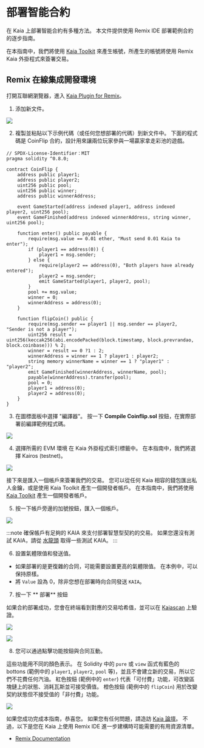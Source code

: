 # 部署智能合約

在 Kaia 上部署智能合約有多種方法。 本文件提供使用 Remix IDE 部署範例合約的逐步指南。

在本指南中，我們將使用 [Kaia Toolkit](https://toolkit.kaia.io/account/) 來產生帳號，所產生的帳號將使用 Remix Kaia 外掛程式來簽署交易。

## Remix 在線集成開發環境<a id="remix-ide"></a>

打開互聯網瀏覽器，進入 [Kaia Plugin for Remix](https://ide.kaia.io)。

1. 添加新文件。

![](/img/build/smart-contracts/d-remix-create.png)

2. 複製並粘貼以下示例代碼（或任何您想部署的代碼）到新文件中。 下面的程式碼是 CoinFlip 合約，設計用來讓兩位玩家參與一場贏家拿走彩池的遊戲。

```solidity
// SPDX-License-Identifier：MIT
pragma solidity ^0.8.0;

contract CoinFlip {
    address public player1;
    address public player2;
    uint256 public pool;
    uint256 public winner;
    address public winnerAddress;
    
    event GameStarted(address indexed player1, address indexed player2, uint256 pool);
    event GameFinished(address indexed winnerAddress, string winner, uint256 pool);
    
    function enter() public payable {
        require(msg.value == 0.01 ether, "Must send 0.01 Kaia to enter");
        if (player1 == address(0)) {
            player1 = msg.sender;
        } else {
            require(player2 == address(0), "Both players have already entered");
            player2 = msg.sender;
            emit GameStarted(player1, player2, pool);
        }
        pool += msg.value;
        winner = 0;
        winnerAddress = address(0);
    }
    
    function flipCoin() public {
        require(msg.sender == player1 || msg.sender == player2, "Sender is not a player");
        uint256 result = uint256(keccak256(abi.encodePacked(block.timestamp, block.prevrandao, block.coinbase))) % 2;
        winner = result == 0 ?1 : 2;
        winnerAddress = winner == 1 ? player1 : player2;
        string memory winnerName = winner == 1 ? "player1" : "player2";
        emit GameFinished(winnerAddress, winnerName, pool);
        payable(winnerAddress).transfer(pool);
        pool = 0;
        player1 = address(0);
        player2 = address(0);
    }
}
```

3. 在圖標面板中選擇 "編譯器"。 按一下 **Compile Coinflip.sol** 按鈕，在實際部署前編譯範例程式碼。

![](/img/build/smart-contracts/d-remix-compile.png)

4. 選擇所需的 EVM 環境 在 Kaia 外掛程式索引標籤中。 在本指南中，我們將選擇 Kairos (testnet)。

![](/img/build/smart-contracts/d-remix-env.png)

接下來是匯入一個帳戶來簽署我們的交易。 您可以從任何 Kaia 相容的錢包匯出私人金鑰，或是使用 Kaia Toolkit 產生一個開發者帳戶。 在本指南中，我們將使用 [Kaia Toolkit](https://toolkit.kaia.io/account) 產生一個開發者帳戶。

5. 按一下帳戶旁邊的加號按鈕，匯入一個帳戶。

![](/img/build/smart-contracts/d-remix-import-account.png)

:::note
確保帳戶有足夠的 KAIA 來支付部署智慧型契約的交易。 如果您還沒有測試 KAIA，請從 [水龍頭](https://faucet.kaia.io/) 取得一些測試 KAIA。
:::

6. 設置氣體限值和發送值。

- 如果部署的是更復雜的合同，可能需要設置更高的氣體限值。 在本例中，可以保持原樣。
- 將 `Value` 設為 0，除非您想在部署時向合同發送 `KAIA`。

7. 按一下 \*\* 部署\*\* 按鈕

如果合約部署成功，您會在終端看到對應的交易哈希值，並可以在 [Kaiascan](https://kairos.kaiascan.io) 上驗證。

![](/img/build/smart-contracts/d-remix-deploy-btn.png)

![](/img/build/smart-contracts/d-remix-txhash.png)

8. 您可以通過點擊功能按鈕與合同互動。

這些功能用不同的顏色表示。 在 Solidity 中的 `pure` 或 `view` 函式有藍色的 bottons (範例中的 `player1`, `player2`, `pool` 等)，並且不會建立新的交易，所以它們不花費任何汽油。 紅色按鈕 (範例中的 `enter`) 代表「可付費」功能，可改變區塊鏈上的狀態、消耗瓦斯並可接受價值。 橙色按鈕 (範例中的 `flipCoin`) 用於改變契約狀態但不接受值的「非付費」功能。

![](/img/build/smart-contracts/d-remix-deployed.png)

如果您成功完成本指南，恭喜您。 如果您有任何問題，請造訪 [Kaia 論壇](https://devforum.kaia.io/)。 不過，以下是您在 Kaia 上使用 Remix IDE 進一步建構時可能需要的有用資源清單。

- [Remix Documentation](https://remix-ide.readthedocs.io/en/latest/)